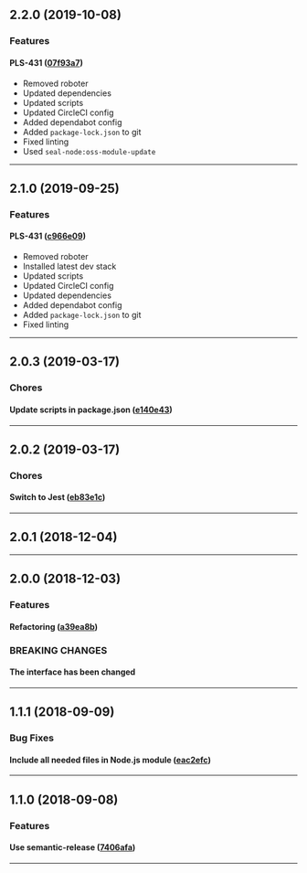 ## 2.2.0 (2019-10-08)

### Features


#### PLS-431 ([07f93a7](https://github.com/sealsystems/node-error/commit/07f93a7))

- Removed roboter
 - Updated dependencies
 - Updated scripts
 - Updated CircleCI config
 - Added dependabot config
 - Added `package-lock.json` to git
 - Fixed linting
 - Used `seal-node:oss-module-update`


---

## 2.1.0 (2019-09-25)

### Features


#### PLS-431 ([c966e09](https://github.com/sealsystems/node-error/commit/c966e09))

- Removed roboter
 - Installed latest dev stack
 - Updated scripts
 - Updated CircleCI config
 - Updated dependencies
 - Added dependabot config
 - Added `package-lock.json` to git
 - Fixed linting


---

## 2.0.3 (2019-03-17)

### Chores


#### Update scripts in package.json ([e140e43](https://github.com/sealsystems/node-error/commit/e140e43))



---

## 2.0.2 (2019-03-17)

### Chores


#### Switch to Jest ([eb83e1c](https://github.com/sealsystems/node-error/commit/eb83e1c))



---

## 2.0.1 (2018-12-04)



---

## 2.0.0 (2018-12-03)

### Features


#### Refactoring ([a39ea8b](https://github.com/sealsystems/node-error/commit/a39ea8b))



### BREAKING CHANGES

#### The interface has been changed

---

## 1.1.1 (2018-09-09)

### Bug Fixes


#### Include all needed files in Node.js module ([eac2efc](https://github.com/sealsystems/node-error/commit/eac2efc))



---

## 1.1.0 (2018-09-08)

### Features


#### Use semantic-release ([7406afa](https://github.com/sealsystems/node-error/commit/7406afa))



---

